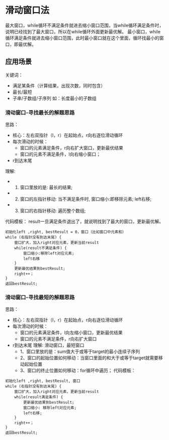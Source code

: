 # 滑动窗口法
最大窗口，while循环不满足条件就进去缩小窗口范围，当while循环满足条件时，说明已经找到了最大窗口，所以在while循环外面更新最优解。
最小窗口，while循环满足条件就进去缩小窗口范围，此时最小窗口就在这个里面，循环找最小的窗口，即最优解。

## 应用场景
关键词：
- 满足某条件（计算结果，出现次数，同时包含）
- 最长/最短
- 子串/子数组/子序列
如：长度最小的子数组

### 滑动窗口-寻找最长的解题思路
思路：
- 核心：左右双指针（l，r）在起始点，r向右逐位滑动循环
- 每次滑动的时候：
  - 窗口的元素满足条件，r向右扩大窗口，更新最优结果
  - 窗口的元素不满足条件，l向右缩小窗口；
- r到达末尾

理解:
- 1. 窗口里放的是: 最长的结果;
- 2. 窗口的左指针移动: 当不满足条件时, 窗口缩小:即移除元素; left右移;
- 3. 窗口的右指针移动: 遍历整个数组;

代码模板：
result一旦满足条件退出了，就说明找到了最大的窗口，更新最优解。
```
初始化left ,right, bestResult = 0，窗口（比如窗口中元素和）
while (右指针没有到达末尾) {
    窗口扩大，加入right对应元素，更新当前result
    while(result不满足条件) {
        窗口缩小:移除left对应元素;
        left右移
    }
    更新最优结果到bestResult;
    right++；
}
返回bestResult;
```
### 滑动窗口-寻找最短的解题思路
思路：
- 核心：左右双指针（l，r）在起始点，r向右逐位滑动循环
- 每次滑动的时候：
    - 窗口的元素满足条件，l向左缩小窗口，更新最优结果
    - 窗口的元素不满足条件，r向右扩大窗口
- r到达末尾
理解:
滑动窗口，最短窗口
  * 1、窗口里放的是：sum值大于或等于target的最小连续子序列
  * 2、窗口的起始位置如何移动：当窗口里面的和大于或等于target就需要移动起始位置
  * 3、窗口的终止位置如何移动：for循环中遍历；
代码模板：
```
初始化left ,right, bestResult, 窗口
while (右指针没有到达末尾) {
    窗口扩大，加入right对应元素，更新当前result
    while(result满足条件) {
        更新最优结果到bestResult;
        窗口缩小: 移除left对应元素;
        left右移;
    }
    right++；
}
返回bestResult;
```



